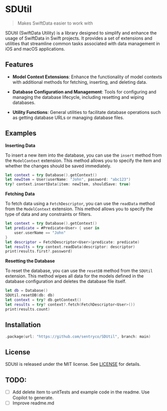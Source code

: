 # SDUtil

> Makes SwiftData easier to work with

SDUtil (SwiftData Utility) is a library designed to simplify and enhance the usage of SwiftData in Swift projects. It provides a set of extensions and utilities that streamline common tasks associated with data management in iOS and macOS applications.

## Features

- **Model Context Extensions**: Enhance the functionality of model contexts with additional methods for fetching, inserting, and deleting data.

- **Database Configuration and Management**: Tools for configuring and managing the database lifecycle, including resetting and wiping databases.

- **Utility Functions**: General utilities to facilitate database operations such as getting database URLs or managing database files.


## Examples
 
**Inserting Data**

To insert a new item into the database, you can use the `insert` method from the `ModelContext` extension. This method allows you to specify the item and whether the changes should be saved immediately.

```swift
let context = try Database().getContext()  
let newItem = User(userName: "John", password: "abc123")
try? context.insertData(item: newItem, shouldSave: true)
``` 

**Fetching Data** 

To fetch data using a `FetchDescriptor`, you can use the `readData` method from the `ModelContext` extension. This method allows you to specify the type of data and any constraints or filters. 

```swift 
let context = try Database().getContext()  
let predicate = #Predicate<User> { user in  
    user.userName == "John" 
}
let descriptor = FetchDescriptor<User>(predicate: predicate)  
let results = try context.readData(descriptor: descriptor)
print(results.first?.password)
```

**Resetting the Database** 
 
To reset the database, you can use the `resetDB` method from the `SDUtil` extension. This method wipes all data for the models defined in the database configuration and deletes the database file itself. 
 
```swift 
let db = Database()
SDUtil.resetDB(db: db) 
let context = try? db.getContext()
let results = try? context?.fetch(FetchDescriptor<User>())
print(results.count)
```  

## Installation

```swift
.package(url: "https://github.com/sentryco/SDUtil", branch: main)
```

## License

SDUtil is released under the MIT license. See [LICENSE](LICENSE) for details.

## TODO: 
- [ ] Add delete item to unitTests and example code in the readme. Use Copilot to generate.
- [ ] Improve readme.md
